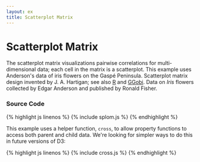 ```yaml
---
layout: ex
title: Scatterplot Matrix
---
```


# Scatterplot Matrix

<div id="chart"> </div>
<link type="text/css" rel="stylesheet" href="splom.css"/>
<script type="text/javascript" src="splom.js"> </script>

The scatterplot matrix visualizations pairwise correlations for multi-dimensional data; each cell in the matrix is a scatterplot. This example uses Anderson's data of iris flowers on the Gaspé Peninsula. Scatterplot matrix design invented by J. A. Hartigan; see also [R](http://www.r-project.org/) and [GGobi](http://www.ggobi.org/). Data on *Iris* flowers collected by Edgar Anderson and published by Ronald Fisher.

### Source Code

{% highlight js linenos %}
{% include splom.js %}
{% endhighlight %}

This example uses a helper function, `cross`, to allow property functions to
access both parent and child data. We're looking for simpler ways to do this in
future versions of D3:

{% highlight js linenos %}
{% include cross.js %}
{% endhighlight %}
